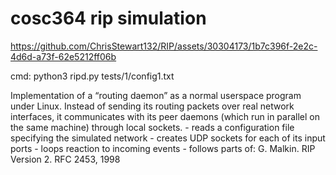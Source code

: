 # cosc364 rip simulation


https://github.com/ChrisStewart132/RIP/assets/30304173/1b7c396f-2e2c-4d6d-a73f-62e5212ff06b


cmd: python3 ripd.py tests/1/config1.txt

Implementation of a “routing daemon” as a normal userspace program under Linux.
Instead of sending its routing packets over real network interfaces, it communicates
with its peer daemons (which run in parallel on the same machine) through local sockets.
	- reads a configuration file specifying the simulated network
	- creates UDP sockets for each of its input ports
	- loops reaction to incoming events
	- follows parts of: G. Malkin. RIP Version 2. RFC 2453, 1998
